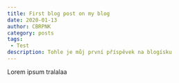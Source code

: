 ```yaml
---
title: First blog post on my blog
date: 2020-01-13
author: CBRPNK
category: posts
tags:
 - Test
description: Tohle je můj první příspěvek na blogísku
---
```


Lorem ipsum tralalaa
